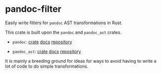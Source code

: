 # pandoc-filter

Easily write filters for `pandoc` AST transformations in Rust.

This crate is built upon the `pandoc` and `pandoc_ast` crates.

 * `pandoc`: [crate](https://crates.io/crates/pandoc)
             [docs](https://oli-obk.github.io/rust-pandoc/)
             [repository](https://github.com/oli-obk/rust-pandoc)

 * `pandoc_ast`: [crate](https://crates.io/crates/pandoc_ast)
                 [docs](https://oli-obk.github.io/pandoc-ast/)
                 [repository](https://github.com/oli-obk/pandoc-ast)

It is mainly a breeding ground for ideas for ways to avoid having to
write a lot of code to do simple transformations.
